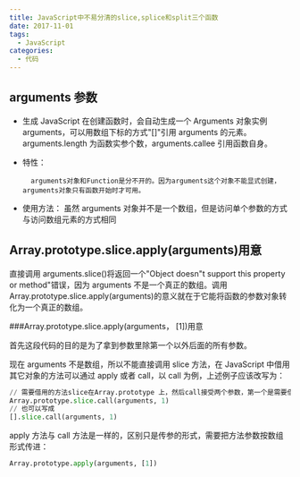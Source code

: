 ```yaml
---
title: JavaScript中不易分清的slice,splice和split三个函数
date: 2017-11-01
tags:
  - JavaScript
categories:
  - 代码
---
```


## arguments 参数

- 生成
  JavaScript 在创建函数时，会自动生成一个 Arguments 对象实例 arguments，可以用数组下标的方式"[]"引用 arguments 的元素。arguments.length 为函数实参个数，arguments.callee 引用函数自身。

- 特性：

      	arguments对象和Function是分不开的。因为arguments这个对象不能显式创建，arguments对象只有函数开始时才可用。

- 使用方法：
  虽然 arguments 对象并不是一个数组，但是访问单个参数的方式与访问数组元素的方式相同

## Array.prototype.slice.apply(arguments)用意

直接调用 arguments.slice()将返回一个"Object doesn"t support this property or method"错误，因为 arguments 不是一个真正的数组。调用 Array.prototype.slice.apply(arguments)的意义就在于它能将函数的参数对象转化为一个真正的数组。

###Array.prototype.slice.apply(arguments， [1])用意

首先这段代码的目的是为了拿到参数里除第一个以外后面的所有参数。

现在 arguments 不是数组，所以不能直接调用 slice 方法，在 JavaScript 中借用其它对象的方法可以通过 apply 或者 call，以 call 为例，上述例子应该改写为：

```python
// 需要借用的方法slice在Array.prototype 上，然后call接受两个参数，第一个是需要借用方法的对象，第二个是传进方法的参数，也就是1
Array.prototype.slice.call(arguments, 1)
// 也可以写成
[].slice.call(arguments, 1)
```

apply 方法与 call 方法是一样的，区别只是传参的形式，需要把方法参数按数组形式传进：

```python
Array.prototype.apply(arguments, [1])
```
